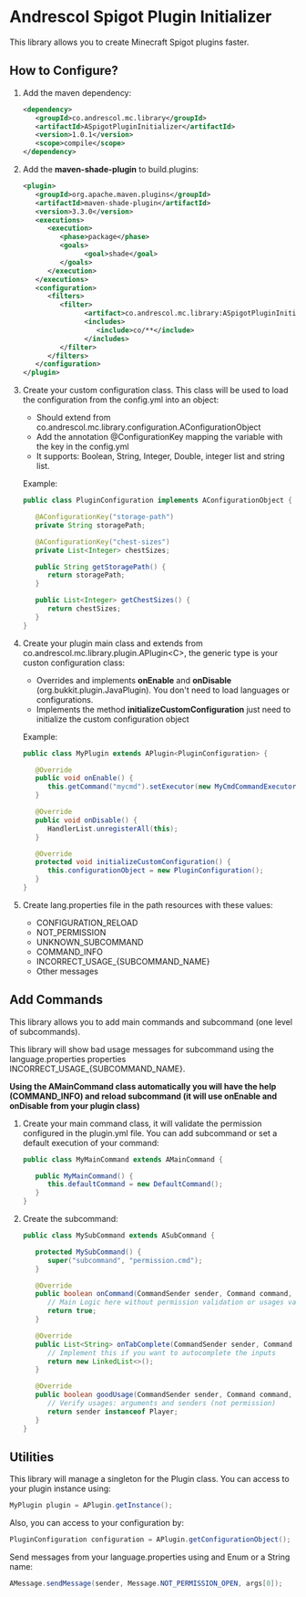 # Andrescol Spigot Plugin Initializer

This library allows you to create Minecraft Spigot plugins faster.

## How to Configure?

1. Add the maven dependency:
   ```xml
   <dependency>
      <groupId>co.andrescol.mc.library</groupId>
      <artifactId>ASpigotPluginInitializer</artifactId>
      <version>1.0.1</version>
      <scope>compile</scope>
   </dependency>
   ```
2. Add the **maven-shade-plugin** to build.plugins:
   ```xml
   <plugin>
      <groupId>org.apache.maven.plugins</groupId>
      <artifactId>maven-shade-plugin</artifactId>
      <version>3.3.0</version>
      <executions>
         <execution>
            <phase>package</phase>
            <goals>
                  <goal>shade</goal>
            </goals>
         </execution>
      </executions>
      <configuration>
         <filters>
            <filter>
                  <artifact>co.andrescol.mc.library:ASpigotPluginInitializer</artifact>
                  <includes>
                     <include>co/**</include>
                  </includes>
            </filter>
         </filters>
      </configuration>
   </plugin>
   ```
3. Create your custom configuration class. This class will be used to load the configuration from the config.yml into an object:
   - Should extend from co.andrescol.mc.library.configuration.AConfigurationObject
   - Add the annotation @ConfigurationKey mapping the variable with the key in the config.yml
   - It supports: Boolean, String, Integer, Double, integer list and string list.
   
   Example:
   ```java
   public class PluginConfiguration implements AConfigurationObject {

      @AConfigurationKey("storage-path")
      private String storagePath;

      @AConfigurationKey("chest-sizes")
      private List<Integer> chestSizes;

      public String getStoragePath() {
         return storagePath;
      }

      public List<Integer> getChestSizes() {
         return chestSizes;
      }
   }
   ```
4. Create your plugin main class and extends from co.andrescol.mc.library.plugin.APlugin<C\>, the generic type is your custon configuration class:
   - Overrides and implements **onEnable** and **onDisable** (org.bukkit.plugin.JavaPlugin). You don't need to load languages or configurations.
   - Implements the method **initializeCustomConfiguration** just need to initialize the custom configuration object

   Example:
   ```java
   public class MyPlugin extends APlugin<PluginConfiguration> {

      @Override
      public void onEnable() {
         this.getCommand("mycmd").setExecutor(new MyCmdCommandExecutor());
      }

      @Override
      public void onDisable() {
         HandlerList.unregisterAll(this);
      }

      @Override
      protected void initializeCustomConfiguration() {
         this.configurationObject = new PluginConfiguration();
      }
   }
   ```

5. Create lang.properties file in the path resources with these values:
   - CONFIGURATION_RELOAD
   - NOT_PERMISSION
   - UNKNOWN_SUBCOMMAND
   - COMMAND_INFO
   - INCORRECT_USAGE_{SUBCOMMAND_NAME}
   - Other messages

## Add Commands
This library allows you to add main commands and subcommand (one level of subcommands). 

This library will show bad usage messages for subcommand using the language.properties properties INCORRECT_USAGE_{SUBCOMMAND_NAME}.

**Using the AMainCommand class automatically you will have the help (COMMAND_INFO) and reload subcommand (it will use onEnable and onDisable from your plugin class)**

1. Create your main command class, it will validate the permission configured in the plugin.yml file. You can add subcommand or set a default execution of your command:
   ```java
   public class MyMainCommand extends AMainCommand {

      public MyMainCommand() {
         this.defaultCommand = new DefaultCommand();
      }
   }
   ```
2. Create the subcommand:
   ```java
   public class MySubCommand extends ASubCommand {

      protected MySubCommand() {
         super("subcommand", "permission.cmd");
      }

      @Override
      public boolean onCommand(CommandSender sender, Command command, String label, String[] args) {
         // Main Logic here without permission validation or usages validation
         return true;
      }

      @Override
      public List<String> onTabComplete(CommandSender sender, Command command, String alias, String[] args) {
         // Implement this if you want to autocomplete the inputs
         return new LinkedList<>();
      }

      @Override
      public boolean goodUsage(CommandSender sender, Command command, String label, String[] args) {
         // Verify usages: arguments and senders (not permission)
         return sender instanceof Player;
      }
   }
   ```   
## Utilities
This library will manage a singleton for the Plugin class. You can access to your plugin instance using: 

```java 
MyPlugin plugin = APlugin.getInstance();
```

Also, you can access to your configuration by:
```java 
PluginConfiguration configuration = APlugin.getConfigurationObject();
```

Send messages from your language.properties using and Enum or a String name:
```java 
AMessage.sendMessage(sender, Message.NOT_PERMISSION_OPEN, args[0]);
```
